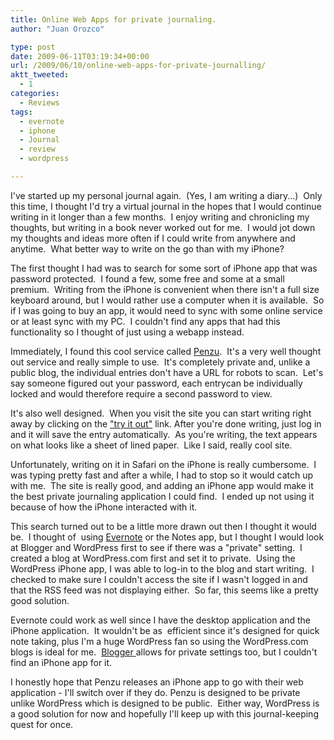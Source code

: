 ```yaml
---
title: Online Web Apps for private journaling.
author: "Juan Orozco" 

type: post
date: 2009-06-11T03:19:34+00:00
url: /2009/06/10/online-web-apps-for-private-journalling/
aktt_tweeted:
  - 1
categories:
  - Reviews
tags:
  - evernote
  - iphone
  - Journal
  - review
  - wordpress

---
```

I've started up my personal journal again.  (Yes, I am writing a diary...)  Only this time, I thought I'd try a virtual journal in the hopes that I would continue writing in it longer than a few months.  I enjoy writing and chronicling my thoughts, but writing in a book never worked out for me.  I would jot down my thoughts and ideas more often if I could write from anywhere and anytime.  What better way to write on the go than with my iPhone?

The first thought I had was to search for some sort of iPhone app that was password protected.  I found a few, some free and some at a small premium.  Writing from the iPhone is convenient when there isn't a full size keyboard around, but I would rather use a computer when it is available.  So if I was going to buy an app, it would need to sync with some online service or at least sync with my PC.  I couldn't find any apps that had this functionality so I thought of just using a webapp instead.

Immediately, I found this cool service called <a href="http://penzu.com/" target="_blank" rel="noopener noreferrer">Penzu</a>.  It's a very well thought out service and really simple to use.  It's completely private and, unlike a public blog, the individual entries don't have a URL for robots to scan.  Let's say someone figured out your password, each entrycan be individually locked and would therefore require a second password to view.

It's also well designed.  When you visit the site you can start writing right away by clicking on the <a href="http://penzu.com/pad" target="_blank" rel="noopener noreferrer">"try it out"</a> link. After you're done writing, just log in and it will save the entry automatically.  As you're writing, the text appears on what looks like a sheet of lined paper.  Like I said, really cool site.

Unfortunately, writing on it in Safari on the iPhone is really cumbersome.  I was typing pretty fast and after a while, I had to stop so it would catch up with me.  The site is really good, and adding an iPhone app would make it the best private journaling application I could find.  I ended up not using it because of how the iPhone interacted with it.

This search turned out to be a little more drawn out then I thought it would be.  I thought of  using <a href="http://evernote.com/" target="_blank" rel="noopener noreferrer">Evernote</a> or the Notes app, but I thought I would look at Blogger and WordPress first to see if there was a "private" setting.  I created a blog at WordPress.com first and set it to private.  Using the WordPress iPhone app, I was able to log-in to the blog and start writing.  I checked to make sure I couldn't access the site if I wasn't logged in and that the RSS feed was not displaying either.  So far, this seems like a pretty good solution.

Evernote could work as well since I have the desktop application and the iPhone application.  It wouldn't be as  efficient since it's designed for quick note taking, plus I'm a huge WordPress fan so using the WordPress.com blogs is ideal for me.  <a href="http://blogger.com" target="_blank" rel="noopener noreferrer">Blogger </a>allows for private settings too, but I couldn't find an iPhone app for it.

I honestly hope that Penzu releases an iPhone app to go with their web application - I'll switch over if they do. Penzu is designed to be private unlike WordPress which is designed to be public.  Either way, WordPress is a good solution for now and hopefully I'll keep up with this journal-keeping quest for once.